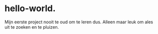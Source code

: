 # hello-world.
Mijn eerste project
nooit te oud om te leren dus.
Alleen maar leuk om ales uit te zoeken en te pluizen.
